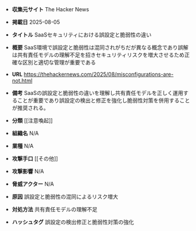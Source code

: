 - **収集元サイト**
The Hacker News

- **掲載日**
2025-08-05

- **タイトル**
SaaSセキュリティにおける誤設定と脆弱性の違い

- **概要**
SaaS環境で誤設定と脆弱性は混同されがちだが異なる概念であり誤解は共有責任モデルの理解不足を招きセキュリティリスクを増大させるため正確な区別と適切な管理が重要である

- **URL**
https://thehackernews.com/2025/08/misconfigurations-are-not.html

- **備考**
SaaSの誤設定と脆弱性の違いを理解し共有責任モデルを正しく運用することが重要であり誤設定の検出と修正を強化し脆弱性対策を併用することが推奨される。

- **分類**
[[注意喚起]]

- **組織名**
N/A

- **業種**
N/A

- **攻撃手口**
[[その他]]

- **攻撃影響**
N/A

- **脅威アクター**
N/A

- **原因**
誤設定と脆弱性の混同によるリスク増大

- **対処方法**
共有責任モデルの理解不足

- **ハッシュタグ**
誤設定の検出修正と脆弱性対策の強化
